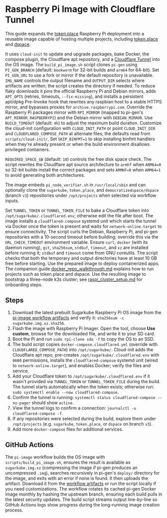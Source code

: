 # Raspberry Pi Image with Cloudflare Tunnel

This guide expands the
[token.place](https://github.com/futuroptimist/token.place) Raspberry Pi
deployment into a reusable image capable of hosting multiple projects, including
[token.place](https://github.com/futuroptimist/token.place) and
[dspace](https://github.com/democratizedspace/dspace).

It uses `cloud-init` to update and upgrade packages, bake Docker, the compose
plugin, the Cloudflare apt repository, and a
[Cloudflare Tunnel](https://developers.cloudflare.com/cloudflare-one/connections/connect-apps/)
into the OS image. The `build_pi_image.sh` script clones `pi-gen` using
`PI_GEN_BRANCH` (default: `bookworm` for 32-bit builds and `arm64` for
64-bit). Set `PI_GEN_URL` to use a fork or mirror if the default repository is
unavailable. `IMG_NAME` controls the output filename and `OUTPUT_DIR` selects
where artifacts are written; the script creates the directory if needed. To
reduce flaky downloads it pins the official Raspberry Pi and Debian mirrors,
adds `APT_OPTS` (retries, timeouts, `--fix-missing`), and installs a persistent
apt/dpkg Pre-Invoke hook that rewrites any raspbian host to a stable HTTPS
mirror, and bypasses proxies for `archive.raspberrypi.com`. Override the Raspberry
Pi packages mirror with `RPI_MIRROR` (mapped to pi-gen's `APT_MIRROR_RASPBERRYPI`)
and the Debian mirror with `DEBIAN_MIRROR`. Use `BUILD_TIMEOUT` (default: `4h`)
to adjust the maximum build duration. Customize the cloud-init configuration with
`CLOUD_INIT_PATH` or point `CLOUD_INIT_DIR` and `CLOUDFLARED_COMPOSE_PATH` at
alternate files; the defaults read from `scripts/cloud-init/`. Set `SKIP_BINFMT=1`
to skip installing binfmt handlers when they're already present or when the build
environment disallows privileged containers.

`REQUIRED_SPACE_GB` (default: `10`) controls the free disk space check.
The script rewrites the Cloudflare apt source architecture to `armhf` when
`ARM64=0` so 32-bit builds install the correct packages and sets `ARMHF=0` when
`ARM64=1` to avoid generating both architectures.

The image embeds `pi_node_verifier.sh` in `/usr/local/sbin` and can optionally
clone the `sugarkube`, `token.place`, and `democratizedspace/dspace` (branch
`v3`) repositories under `/opt/projects` when selected via workflow inputs.

Set `TUNNEL_TOKEN` or `TUNNEL_TOKEN_FILE` to bake a Cloudflare token into
`/opt/sugarkube/.cloudflared.env`; otherwise edit the file after boot. The image
installs a `cloudflared-compose` systemd unit which starts the tunnel via Docker
once the token is present and waits for `network-online.target` to ensure
connectivity. The script curls the Debian, Raspberry Pi, and pi-gen repositories
with a 10-second timeout before building; override this via the
`URL_CHECK_TIMEOUT` environment variable. Ensure `curl`, `docker` (with its
daemon running), `git`, `sha256sum`, `stdbuf`, `timeout`, and `xz` are installed
before running it; `stdbuf` and `timeout` come from GNU coreutils. The script
checks that both the temporary and output directories have at least 10 GB free
before starting. Use the prepared image to deploy containerized apps. The
companion guide [docker_repo_walkthrough.md](docker_repo_walkthrough.md)
explains how to run projects such as token.place and dspace. Use the resulting
image to bootstrap a three-node k3s cluster; see
[raspi_cluster_setup.md](raspi_cluster_setup.md) for onboarding steps.

## Steps

1. Download the latest prebuilt Sugarkube Raspberry Pi OS image from the
   [pi-image workflow artifacts](https://github.com/futuroptimist/sugarkube/actions/workflows/pi-image.yml)
   and verify it: `sha256sum -c sugarkube.img.xz.sha256`.
2. Flash the image with Raspberry Pi Imager. Open the tool, choose **Use custom**,
   browse for the downloaded file, and write it to your SD card.
3. Boot the Pi and run `sudo rpi-clone sda -f` to copy the OS to an SSD.
4. The build script copies `docker-compose.cloudflared.yml` (override with
   `CLOUDFLARED_COMPOSE_PATH`) into `/opt/sugarkube/`. Cloud-init adds the
   Cloudflare apt repo, pre-creates
   `/opt/sugarkube/.cloudflared.env` with `0600` permissions, installs the
   `cloudflared-compose` systemd unit (wired to `network-online.target`), and
   enables Docker; verify the files and service.
5. Add your Cloudflare token to `/opt/sugarkube/.cloudflared.env` if it wasn't
   provided via `TUNNEL_TOKEN` or `TUNNEL_TOKEN_FILE` during the build. The
   tunnel starts automatically when the token exists; otherwise run:
   `sudo systemctl enable --now cloudflared-compose`.
6. Confirm the tunnel is running: `systemctl status cloudflared-compose --no-pager` should show `active`.
7. View the tunnel logs to confirm a connection:
   `journalctl -u cloudflared-compose -f`.
8. If any repositories were selected during the build, explore them under
   `/opt/projects` (e.g. `sugarkube`, `token.place`, or `dspace` on branch
   `v3`).
9. Add more `docker-compose` files for additional services.

## GitHub Actions

The `pi-image` workflow builds the OS image with `scripts/build_pi_image.sh`,
ensures the result is available as `sugarkube.img.xz` (compressing the image if
pi-gen produces an uncompressed `.img`), searches recursively in pi-gen's
`deploy/` directory for the image, and exits with an error if none is found.
It then uploads the artifact. Download it
from the [workflow artifacts](https://github.com/futuroptimist/sugarkube/actions/workflows/pi-image.yml)
or run the script locally if you need customizations. The workflow rotates its
cached pi-gen Docker image monthly by hashing the upstream branch, ensuring each
build pulls in the latest security updates.
The build script streams output line-by-line so GitHub Actions logs show
progress during the long-running image creation process.
